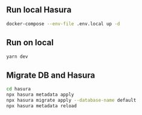 ## Run local Hasura

```bash
docker-compose --env-file .env.local up -d  
```

## Run on local

```bash
yarn dev
```

## Migrate DB and Hasura

```bash
cd hasura
npx hasura metadata apply
npx hasura migrate apply --database-name default
npx hasura metadata reload
```
